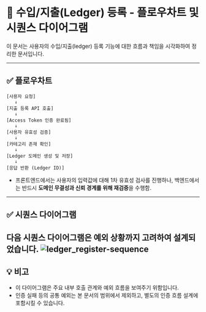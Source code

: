 # 🧾 수입/지출(Ledger) 등록 - 플로우차트 및 시퀀스 다이어그램

이 문서는 사용자의 수입/지출(ledger) 등록 기능에 대한 흐름과 책임을 시각화하여 정리한 문서입니다.

---

## ✅ 플로우차트

```
[사용자 요청]
   ↓
[지출 등록 API 호출]
   ↓
[Access Token 인증 완료됨]
   ↓
[사용자 유효성 검증]
   ↓
[카테고리 존재 확인]
   ↓
[Ledger 도메인 생성 및 저장]
   ↓
[응답 반환 (Ledger ID)]
```

- 프론트엔드에서는 사용자의 입력값에 대해 1차 유효성 검사를 진행하나, 백엔드에서는 반드시 **도메인 무결성과 신뢰 경계를 위해 재검증**을 수행함.

---

## ✅ 시퀀스 다이어그램

다음 시퀀스 다이어그램은 예외 상황까지 고려하여 설계되었습니다.
![ledger_register-sequence](http://www.plantuml.com/plantuml/proxy?src=https://raw.githubusercontent.com/haahaahak/account-book/main/docs/ledger/ledger_register-sequence.puml)
---

## 💡 비고

- 이 다이어그램은 주요 내부 호출 관계와 예외 흐름을 보여주기 위함입니다.
- 인증 실패 등의 공통 예외는 본 문서의 범위에서 제외하고, 별도의 인증 흐름 설계에 포함시킬 수 있습니다.

